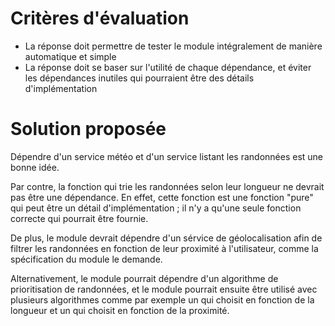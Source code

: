 # Critères d'évaluation

- La réponse doit permettre de tester le module intégralement de manière automatique et simple
- La réponse doit se baser sur l'utilité de chaque dépendance, et éviter les dépendances inutiles qui pourraient être des détails d'implémentation


# Solution proposée

Dépendre d'un service météo et d'un service listant les randonnées est une bonne idée.

Par contre, la fonction qui trie les randonnées selon leur longueur ne devrait pas être une dépendance.
En effet, cette fonction est une fonction "pure" qui peut être un détail d'implémentation ; il n'y a qu'une seule fonction correcte qui pourrait être fournie.

De plus, le module devrait dépendre d'un sérvice de géolocalisation afin de filtrer les randonnées en fonction de leur proximité à l'utilisateur, comme la spécification du module le demande.

Alternativement, le module pourrait dépendre d'un algorithme de prioritisation de randonnées, et le module pourrait ensuite être utilisé avec plusieurs algorithmes
comme par exemple un qui choisit en fonction de la longueur et un qui choisit en fonction de la proximité.
